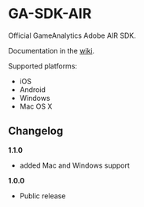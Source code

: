 GA-SDK-AIR
==========

Official GameAnalytics Adobe AIR SDK.

Documentation in the [wiki](https://github.com/GameAnalytics/GA-SDK-AIR/wiki).

Supported platforms:

* iOS
* Android
* Windows
* Mac OS X

Changelog
---------
<!--(CHANGELOG_TOP)-->
**1.1.0**
* added Mac and Windows support

**1.0.0**
* Public release
